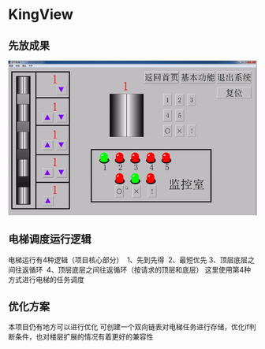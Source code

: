 # KingView

## 先放成果

![](./成果.gif)


## 电梯调度运行逻辑
  电梯运行有4种逻辑（项目核心部分）
​    1、先到先得
​    2、最短优先
​    3、顶层底层之间往返循环
​    4、顶层底层之间往返循环（按请求的顶层和底层）
  这里使用第4种方式进行电梯的任务调度

## 优化方案
  本项目仍有地方可以进行优化
    可创建一个双向链表对电梯任务进行存储，优化if判断条件，也对楼层扩展的情况有着更好的兼容性
    

